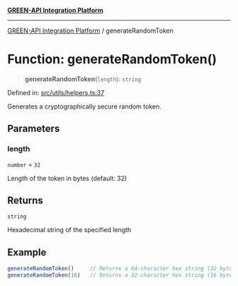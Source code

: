 [**GREEN-API Integration Platform**](../README.md)

***

[GREEN-API Integration Platform](../globals.md) / generateRandomToken

# Function: generateRandomToken()

> **generateRandomToken**(`length`): `string`

Defined in: [src/utils/helpers.ts:37](https://github.com/green-api/greenapi-integration/blob/65d246f492cf703d5fb1135013cb3aaba77514dc/src/utils/helpers.ts#L37)

Generates a cryptographically secure random token.

## Parameters

### length

`number` = `32`

Length of the token in bytes (default: 32)

## Returns

`string`

Hexadecimal string of the specified length

## Example

```ts
generateRandomToken()     // Returns a 64-character hex string (32 bytes)
generateRandomToken(16)   // Returns a 32-character hex string (16 bytes)
```
